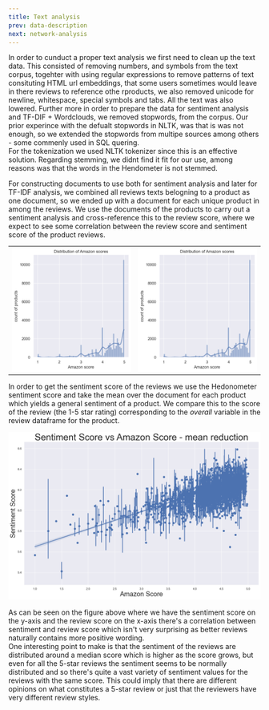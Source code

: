```yaml
---
title: Text analysis
prev: data-description
next: network-analysis
---
```

In order to cunduct a proper text analysis we first need to clean up the text data. This consisted of removing numbers, and symbols from the text corpus, togehter with using regular expressions to remove patterns of text consituting HTML url embeddings, that some users sometimes would leave in there reviews to reference othe rproducts, we also removed unicode for newline, whitespace, special symbols and tabs. All the text was also lowered. Further more in order to prepare the data for sentiment analysis and TF-DIF + Wordclouds, we removed stopwords, from the corpus. Our prior experince with the defualt stopwords in NLTK, was that is was not enough, so we extended the stopwords from multipe sources among others - some commenly used in SQL quering.  
For the tokenization we used NLTK tokenizer since this is an effective solution. Regarding stemming, we didnt find it fit for our use, among reasons was that the words in the Hendometer is not stemmed.  

For constructing documents to use both for sentiment analysis and later for TF-IDF analysis, we combined all reviews texts belogning to a product as one document, so we ended up with a document for each unique product in among the reviews. 
We use the documents of the products to carry out a sentiment analysis and
cross-reference this to the review score, where we expect to see some correlation
between the review score and sentiment score of the product reviews.


|      |  |
| ---      | ---       |
| ![](/static/images/amazon_score.png) | ![](/static/images/amazon_score.png) |


In order to get the sentiment score of the reviews we use the Hedonometer sentiment score and
take the mean over the document for each product which yields a general sentiment of a product.
We compare this to the score of the review (the 1-5 star rating) corresponding to the 
*overall* variable in the review dataframe for the product.

<img src="/images/mean_amazon_sentiment.png">

As can be seen on the figure above where we have the sentiment score on the y-axis and the 
review score on the x-axis there's a correlation between sentiment and review score which isn't very
surprising as better reviews naturally contains more positive wording. 
<br>
One interesting point to make is that the sentiment of the reviews are distributed around a 
median score which is higher as the score grows, but even for all the 5-star reviews the 
sentiment seems to be normally distributed and so there's quite a vast variety of sentiment
values for the reviews with the same score. This could imply that there are different opinions
on what constitutes a 5-star review or just that the reviewers have very different review styles.
